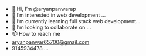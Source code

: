 - 👋 Hi, I’m @aryanpanwarap
- 👀 I’m interested in web development ...
- 🌱 I’m currently learning full stack web development...
- 💞️ I’m looking to collaborate on ...
- 📫 How to reach me
- aryanpanwar65700@gmail.com
- 9145934478 ...

<!---
aryanpanwarap/aryanpanwarap is a ✨ special ✨ repository because its `README.md` (this file) appears on your GitHub profile.
You can click the Preview link to take a look at your changes.
--->
